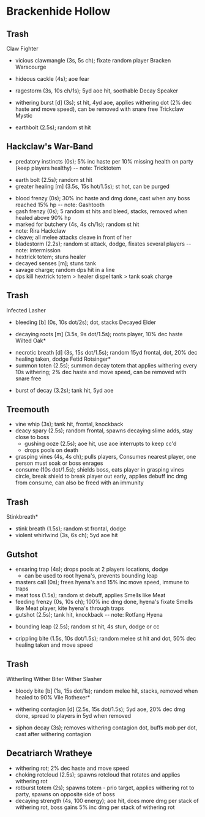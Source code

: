 # Brackenhide Hollow

## Trash
Claw Fighter
  + vicious clawmangle (3s, 5s ch); fixate random player
Bracken Warscourge
  * hideous cackle (4s); aoe fear
  + ragestorm (3s, 10s ch/1s); 5yd aoe hit, soothable
Decay Speaker
  * withering burst [d] (3s); st hit, 4yd aoe, applies withering dot (2% dec haste and move speed), can be removed with snare free
Trickclaw Mystic
  - earthbolt (2.5s); random st hit

## Hackclaw's War-Band
  - predatory instincts (0s); 5% inc haste per 10% missing health on party (keep players healthy)
  -- note: Tricktotem
  * earth bolt (2.5s); random st hit
  * greater healing [m] (3.5s, 15s hot/1.5s); st hot, can be purged
  - blood frenzy (0s); 30% inc haste and dmg done, cast when any boss reached 15% hp
  -- note: Gashtooth
  - gash frenzy (0s); 5 random st hits and bleed, stacks, removed when healed above 90% hp
  - marked for butchery (4s, 4s ch/1s); random st hit
  - note: Rira Hackclaw
  - cleave; all melee attacks cleave in front of her
  - bladestorm (2.2s); random st attack, dodge, fixates several players
  -- note: intermission
  - hextrick totem; stuns healer
  - decayed senses [m]; stuns tank
  - savage charge; random dps hit in a line
  - dps kill hextrick totem > healer dispel tank > tank soak charge

## Trash
Infected Lasher
  - bleeding [b] (0s, 10s dot/2s); dot, stacks
Decayed Elder
  * decaying roots [m] (3.5s, 9s dot/1.5s); roots player, 10% dec haste
Wilted Oak*
  + necrotic breath [d] (3s, 15s dot/1.5s); random 15yd frontal, dot, 20% dec healing taken, dodge
Fetid Rotsinger*
  + summon toten (2.5s); summon decay totem that applies withering every 10s
    withering; 2% dec haste and move speed, can be removed with snare free
  * burst of decay (3.2s); tank hit, 5yd aoe

## Treemouth
  - vine whip (3s); tank hit, frontal, knockback
  - deacy spary (2.5s); random frontal, spawns decaying slime adds, stay close to boss
    - gushing ooze (2.5s); aoe hit, use aoe interrupts to keep cc'd
    - drops pools on death
  - grasping vines (4s, 4s ch); pulls players, Consumes nearest player, one person must soak or boss enrages
  - consume (10s dot/1.5s); shields boss, eats player in grasping vines circle, break shield to break player out early, applies debuff inc dmg from consume, can also be freed with an immunity

## Trash
Stinkbreath*
  - stink breath (1.5s); random st frontal, dodge
  - violent whirlwind (3s, 6s ch); 5yd aoe hit

## Gutshot
  - ensaring trap (4s); drops pools at 2 players locations, dodge
    - can be used to root hyena's, prevents bounding leap
  - masters call (0s); frees hyena's and 15% inc move speed, immune to traps
  - meat toss (1.5s); random st debuff, applies Smells like Meat
  - feeding frenzy (0s, 10s ch); 100% inc dmg done, hyena's fixate Smells like Meat player, kite hyena's through traps
  - gutshot (2.5s); tank hit, knockback
  -- note: Rotfang Hyena
  + bounding leap (2.5s); random st hit, 4s stun, dodge or cc
  - crippling bite (1.5s, 10s dot/1.5s); random melee st hit and dot, 50% dec healing taken and move speed

## Trash
Witherling
Wither Biter
Wither Slasher
  - bloody bite [b] (1s, 15s dot/1s); random melee hit, stacks, removed when healed to 90%
Vile Rothexer*
  + withering contagion [d] (2.5s, 15s dot/1.5s); 5yd aoe, 20% dec dmg done, spread to players in 5yd when removed
  - siphon decay (3s); removes withering contagion dot, buffs mob per dot, cast after withering contagion

## Decatriarch Wratheye
  - withering rot; 2% dec haste and move speed
  - choking rotcloud (2.5s); spawns rotcloud that rotates and applies withering rot
  - rotburst totem (2s); spawns totem - prio target, applies withering rot to party, spawns on opposite side of boss
  - decaying strength (4s, 100 energy); aoe hit, does more dmg per stack of withering rot, boss gains 5% inc dmg per stack of withering rot
